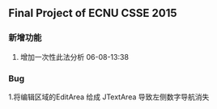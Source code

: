 ## Final Project of ECNU CSSE 2015

### 新增功能

1. 增加一次性此法分析 06-08-13:38

### Bug

1.将编辑区域的EditArea 给成 JTextArea 导致左侧数字导航消失